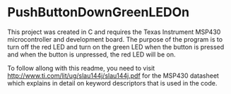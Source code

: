 # PushButtonDownGreenLEDOn
This project was created in C and requires the Texas Instrument MSP430 microcontroller and development board. The purpose of the program is to turn off the red LED and turn on the green LED when the button is pressed and when the button is unpressed, the red LED will be on.

To follow allong with this readme, you need to visit http://www.ti.com/lit/ug/slau144j/slau144j.pdf for the MSP430 datasheet which explains in detail on keyword descriptors that is used in the code.
